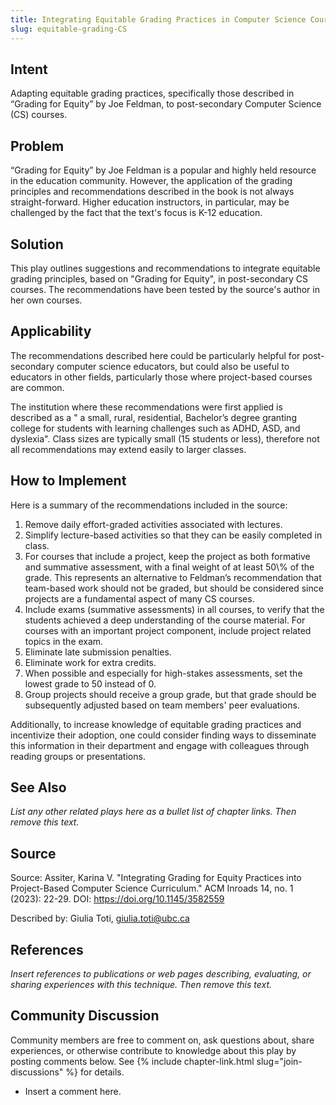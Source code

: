 ```yaml
---
title: Integrating Equitable Grading Practices in Computer Science Courses
slug: equitable-grading-CS
---
```

## Intent

Adapting equitable grading practices, specifically those described in “Grading for Equity” by Joe Feldman, to post-secondary Computer Science (CS) courses.


## Problem

“Grading for Equity” by Joe Feldman is a popular and highly held resource in the education community. However, the application of the grading principles and recommendations described in the book is not always straight-forward. Higher education instructors, in particular, may be challenged by the fact that the text's focus is K-12 education. 

## Solution

This play outlines suggestions and recommendations to integrate equitable grading principles, based on "Grading for Equity", in post-secondary CS courses. The recommendations have been tested by the source's author in her own courses.

## Applicability

The recommendations described here could be particularly helpful for post-secondary computer science educators, but could also be useful to educators in other fields, particularly those where project-based courses are common. 

The institution where these recommendations were first applied is described as a " a small, rural, residential, Bachelor’s degree granting college for students with learning challenges such as ADHD, ASD, and dyslexia". Class sizes are typically small (15 students or less), therefore not all recommendations may extend easily to larger classes.

## How to Implement

Here is a summary of the recommendations included in the source:

1. Remove daily effort-graded activities associated with lectures.
2. Simplify lecture-based activities so that they can be easily completed in class.
3. For courses that include a project, keep the project as both formative and summative assessment, with a final weight of at least 50\\% of the grade. This represents an alternative to Feldman’s recommendation that team-based work should not be graded, but should be considered since projects are a fundamental aspect of many CS courses.
4. Include exams (summative assessments) in all courses, to verify that the students achieved a deep understanding of the course material. For courses with an important project component, include project related topics in the exam.
5. Eliminate late submission penalties.
6. Eliminate work for extra credits.
7. When possible and especially for high-stakes assessments, set the lowest grade to 50 instead of 0.
8. Group projects should receive a group grade, but that grade should be subsequently adjusted based on team members' peer evaluations.

Additionally, to increase knowledge of equitable grading practices and incentivize their adoption, one could consider finding ways to disseminate this information in their department and engage with colleagues through reading groups or presentations.

## See Also

_List any other related plays here as a bullet list of chapter links.
Then remove this text._

## Source

Source: Assiter, Karina V. "Integrating Grading for Equity Practices into Project-Based Computer Science Curriculum." ACM Inroads 14, no. 1 (2023): 22-29. DOI: https://doi.org/10.1145/3582559

Described by: Giulia Toti, giulia.toti@ubc.ca

## References

_Insert references to publications or web pages describing, evaluating, or
sharing experiences with this technique. Then remove this text._


## Community Discussion

Community members are free to comment on, ask questions about, share
experiences, or otherwise contribute to knowledge about this play by
posting comments below.
See {% include chapter-link.html slug="join-discussions" %} for details.

* Insert a comment here.
